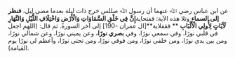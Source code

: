 عن ابن عباس رضي ﷲ عنهما أن رسول ﷲ صللس خرج ذات ليلة بعدما مضى ليل، **فنظر إلى السماء** وتلا هذه الآية: قفتحاية**إِنَّ** **فِي خَلْقِ السَّمَاوَاتِ وَالْأَرْضِ وَاخْتِلَافِ اللَّيْلِ وَالنَّهَارِ لَآَيَاتٍ لِأُولِي الْأَلْبَابِ**  ** ققفلاية**[ال عمران -190] إلى آخر السورة. ثم قال: (اللهم اجعل في قلبي نورًا، وفي سمعي نورًا، وفي **بصري نورًا،** وعن يميني نورًا، وعن شمالي نورًا، ومن بين يدي نورًا، ومن خلفي نورًا، ومن فوقي نورًا، ومن تحتي نورًا، وأعظم لي نورًا يوم القيامة).